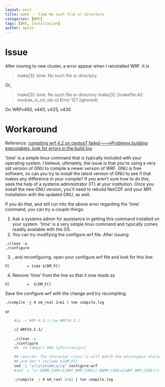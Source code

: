 ```yaml
---
layout: post
title: make -- time No such file or directory
categories: [WRF]
tags: [WRF, Installation]
author: wpsze
---
```


# Issue

After moving to new cluster, a error appear when I reinstalled WRF. It is

> make[3]: time: No such file or directory

Or,

> make[3]: time: No such file or directory
> make[3]: [makefile:42: module_io_int_idx.o] Error 127 (ignored)

On WRFv450, v440, v433, v430

# Workaround

Reference: [compiling wrf 4.2 on centos7 failed--->Problems building executables, look for errors in the build log](https://forum.mmm.ucar.edu/threads/compiling-wrf-4-2-on-centos7-failed-problems-building-executables-look-for-errors-in-the-build-log.12864/)

'time' is a simple linux command that is typically included with your operating system. I believe, ultimately, the issue is that you're using a very old version of GNU to compile a newer version of WRF. GNU is free software, so can you try to install the latest version of GNU to see if that makes any difference in your compile? If you aren't sure how to do this, seek the help of a systems administrator (IT) at your institution. Once you install the new GNU version, you'll need to rebuild NetCDF and your MPI installation with the updated GNU, as well.

If you do that, and still run into the above error regarding the 'time' command, you can try a couple things:
1) Ask a systems admin for assistance in getting this command installed on your system. 'time' is a very simple linux command and typically comes readily available with the OS.
2) You can try modifying the configure.wrf file. After issuing 
```
./clean -a
./configure
```
3) , and reconfiguring, open your configure.wrf file and look for this line:
```
FC        = time $(DM_FC)
```
4) Remove 'time' from the line so that it now reads as
```
FC        =  $(DM_FC)
```
Save the configure.wrf with the change and try recompiling.
```
./compile -j 8 em_real 2>&1 | tee compile.log
```

or 

```sh
	#cp -r WRF-4.5.1-raw WRFV4.5.1

	cd WRFV4.5.1/
	
	./clean -a
	./configure 
	##  34 (dmpar) GNU [gfortran/gcc]

	## rewrite: The character class \s will match the whitespace characters <tab> and <space>.
	## and don't include $(DM_FC) 
	sed -i "s/\s\stime\s//g" configure.wrf
	#sed -i "s/-DNMM_CORE=$(WRF_NMM_CORE)/-DNMM_CORE=$(WRF_NMM_CORE)\s-DLANDREAD_STUB/g" configure.wrf

	./compile -j 4 em_real 2>&1 | tee compile.log
```